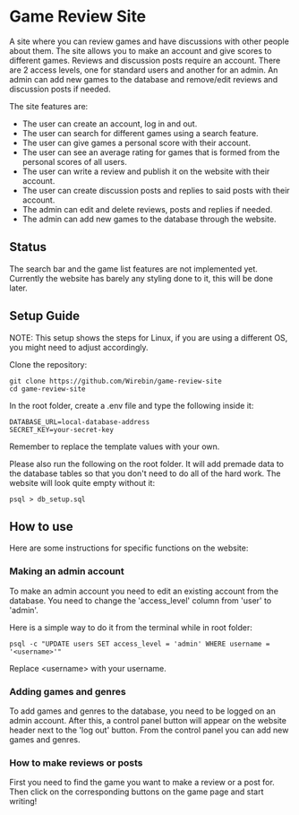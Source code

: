 # Game Review Site
A site where you can review games and have discussions with other people about them.
The site allows you to make an account and give scores to different games. Reviews and discussion posts require an account.
There are 2 access levels, one for standard users and another for an admin. An admin can add new games to the database and 
remove/edit reviews and discussion posts if needed.

The site features are:
* The user can create an account, log in and out.
* The user can search for different games using a search feature.
* The user can give games a personal score with their account.
* The user can see an average rating for games that is formed from the personal scores of all users.
* The user can write a review and publish it on the website with their account.
* The user can create discussion posts and replies to said posts with their account.
* The admin can edit and delete reviews, posts and replies if needed.
* The admin can add new games to the database through the website.

## Status

The search bar and the game list features are not implemented yet.
Currently the website has barely any styling done to it, this will be done later.

## Setup Guide

NOTE: This setup shows the steps for Linux, if you are using a different OS, you might need to adjust accordingly.

Clone the repository:

```shell
git clone https://github.com/Wirebin/game-review-site
cd game-review-site
```

In the root folder, create a .env file and type the following inside it:

```
DATABASE_URL=local-database-address
SECRET_KEY=your-secret-key
```
Remember to replace the template values with your own.


Please also run the following on the root folder. It will add premade data to the database tables so that you don't need to do all of the hard work. The website will look quite empty without it:

```shell
psql > db_setup.sql
```

## How to use

Here are some instructions for specific functions on the website:

### Making an admin account

To make an admin account you need to edit an existing account from the database.
You need to change the 'access_level' column from 'user' to 'admin'.

Here is a simple way to do it from the terminal while in root folder:

```shell
psql -c "UPDATE users SET access_level = 'admin' WHERE username = '<username>'"
```
Replace &lt;username&gt; with your username.

### Adding games and genres

To add games and genres to the database, you need to be logged on an admin account.
After this, a control panel button will appear on the website header next to the 'log out' button.
From the control panel you can add new games and genres.

### How to make reviews or posts

First you need to find the game you want to make a review or a post for. Then click on the corresponding buttons on the game page and start writing!
